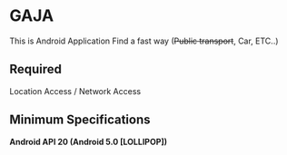 # GAJA   
This is Android Application
Find a fast way (~~Public transport~~, Car, ETC..)   
## Required   
Location Access / Network Access   
## Minimum Specifications   
__Android API 20 (Android 5.0 [LOLLIPOP])__   
